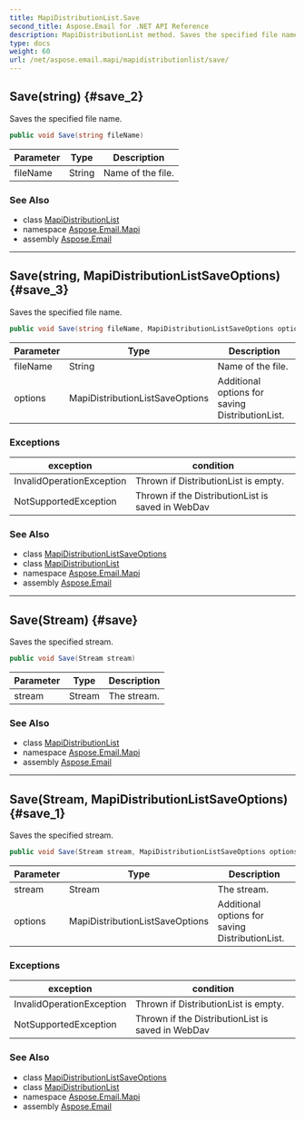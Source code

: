 ```yaml
---
title: MapiDistributionList.Save
second_title: Aspose.Email for .NET API Reference
description: MapiDistributionList method. Saves the specified file name
type: docs
weight: 60
url: /net/aspose.email.mapi/mapidistributionlist/save/
---
```

## Save(string) {#save_2}

Saves the specified file name.

```csharp
public void Save(string fileName)
```

| Parameter | Type | Description |
| --- | --- | --- |
| fileName | String | Name of the file. |

### See Also

* class [MapiDistributionList](../)
* namespace [Aspose.Email.Mapi](../../mapidistributionlist/)
* assembly [Aspose.Email](../../../)

---

## Save(string, MapiDistributionListSaveOptions) {#save_3}

Saves the specified file name.

```csharp
public void Save(string fileName, MapiDistributionListSaveOptions options)
```

| Parameter | Type | Description |
| --- | --- | --- |
| fileName | String | Name of the file. |
| options | MapiDistributionListSaveOptions | Additional options for saving DistributionList. |

### Exceptions

| exception | condition |
| --- | --- |
| InvalidOperationException | Thrown if DistributionList is empty. |
| NotSupportedException | Thrown if the DistributionList is saved in WebDav |

### See Also

* class [MapiDistributionListSaveOptions](../../mapidistributionlistsaveoptions/)
* class [MapiDistributionList](../)
* namespace [Aspose.Email.Mapi](../../mapidistributionlist/)
* assembly [Aspose.Email](../../../)

---

## Save(Stream) {#save}

Saves the specified stream.

```csharp
public void Save(Stream stream)
```

| Parameter | Type | Description |
| --- | --- | --- |
| stream | Stream | The stream. |

### See Also

* class [MapiDistributionList](../)
* namespace [Aspose.Email.Mapi](../../mapidistributionlist/)
* assembly [Aspose.Email](../../../)

---

## Save(Stream, MapiDistributionListSaveOptions) {#save_1}

Saves the specified stream.

```csharp
public void Save(Stream stream, MapiDistributionListSaveOptions options)
```

| Parameter | Type | Description |
| --- | --- | --- |
| stream | Stream | The stream. |
| options | MapiDistributionListSaveOptions | Additional options for saving DistributionList. |

### Exceptions

| exception | condition |
| --- | --- |
| InvalidOperationException | Thrown if DistributionList is empty. |
| NotSupportedException | Thrown if the DistributionList is saved in WebDav |

### See Also

* class [MapiDistributionListSaveOptions](../../mapidistributionlistsaveoptions/)
* class [MapiDistributionList](../)
* namespace [Aspose.Email.Mapi](../../mapidistributionlist/)
* assembly [Aspose.Email](../../../)


